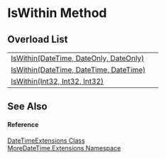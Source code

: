 # IsWithin Method


## Overload List
<table>
<tr>
<td><a href="M_MoreDateTime_Extensions_DateTimeExtensions_IsWithin">IsWithin(DateTime, DateOnly, DateOnly)</a></td>
<td> </td></tr>
<tr>
<td><a href="M_MoreDateTime_Extensions_DateTimeExtensions_IsWithin_1">IsWithin(DateTime, DateTime, DateTime)</a></td>
<td> </td></tr>
<tr>
<td><a href="M_MoreDateTime_Extensions_DateTimeExtensions_IsWithin_2">IsWithin(Int32, Int32, Int32)</a></td>
<td> </td></tr>
</table>

## See Also


#### Reference
<a href="T_MoreDateTime_Extensions_DateTimeExtensions">DateTimeExtensions Class</a>  
<a href="N_MoreDateTime_Extensions">MoreDateTime.Extensions Namespace</a>  
